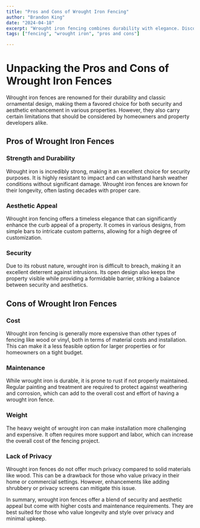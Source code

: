 ```yaml
---
title: "Pros and Cons of Wrought Iron Fencing"
author: "Brandon King"
date: "2024-04-18"
excerpt: "Wrought iron fencing combines durability with elegance. Discover the advantages and potential downsides."
tags: ["fencing", "wrought iron", "pros and cons"]

---
```

# Unpacking the Pros and Cons of Wrought Iron Fences

Wrought iron fences are renowned for their durability and classic ornamental design, making them a favored choice for both security and aesthetic enhancement in various properties. However, they also carry certain limitations that should be considered by homeowners and property developers alike.

## Pros of Wrought Iron Fences

### Strength and Durability

Wrought iron is incredibly strong, making it an excellent choice for security purposes. It is highly resistant to impact and can withstand harsh weather conditions without significant damage. Wrought iron fences are known for their longevity, often lasting decades with proper care. 

### Aesthetic Appeal

Wrought iron fencing offers a timeless elegance that can significantly enhance the curb appeal of a property. It comes in various designs, from simple bars to intricate custom patterns, allowing for a high degree of customization.

### Security

Due to its robust nature, wrought iron is difficult to breach, making it an excellent deterrent against intrusions. Its open design also keeps the property visible while providing a formidable barrier, striking a balance between security and aesthetics.

## Cons of Wrought Iron Fences

### Cost

Wrought iron fencing is generally more expensive than other types of fencing like wood or vinyl, both in terms of material costs and installation. This can make it a less feasible option for larger properties or for homeowners on a tight budget.

### Maintenance

While wrought iron is durable, it is prone to rust if not properly maintained. Regular painting and treatment are required to protect against weathering and corrosion, which can add to the overall cost and effort of having a wrought iron fence.

### Weight

The heavy weight of wrought iron can make installation more challenging and expensive. It often requires more support and labor, which can increase the overall cost of the fencing project.

### Lack of Privacy

Wrought iron fences do not offer much privacy compared to solid materials like wood. This can be a drawback for those who value privacy in their home or commercial settings. However, enhancements like adding shrubbery or privacy screens can mitigate this issue.

In summary, wrought iron fences offer a blend of security and aesthetic appeal but come with higher costs and maintenance requirements. They are best suited for those who value longevity and style over privacy and minimal upkeep. 
